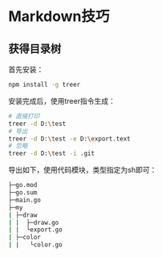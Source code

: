 # Markdown技巧

## 获得目录树

首先安装：

```sh
npm install -g treer
```

安装完成后，使用treer指令生成：
```sh
# 直接打印
treer -d D:\test
# 导出
treer -d D:\test -e D:\export.text
# 忽略
treer -d D:\test -i .git
```

导出如下，使用代码模块，类型指定为sh即可：
```sh
├─go.mod
├─go.sum
├─main.go
├─my
| ├─draw
| |  ├─draw.go
| |  └export.go
| ├─color
| |   └color.go
```